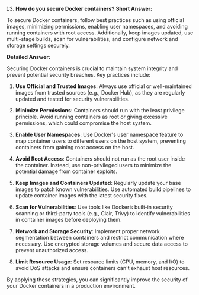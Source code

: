 13. **How do you secure Docker containers?**
**Short Answer:**

To secure Docker containers, follow best practices such as using official images, minimizing permissions, enabling user namespaces, and avoiding running containers with root access. Additionally, keep images updated, use multi-stage builds, scan for vulnerabilities, and configure network and storage settings securely.

**Detailed Answer:**

Securing Docker containers is crucial to maintain system integrity and prevent potential security breaches. Key practices include:

1. **Use Official and Trusted Images**: Always use official or well-maintained images from trusted sources (e.g., Docker Hub), as they are regularly updated and tested for security vulnerabilities.

2. **Minimize Permissions**: Containers should run with the least privilege principle. Avoid running containers as root or giving excessive permissions, which could compromise the host system.

3. **Enable User Namespaces**: Use Docker's user namespace feature to map container users to different users on the host system, preventing containers from gaining root access on the host.

4. **Avoid Root Access**: Containers should not run as the root user inside the container. Instead, use non-privileged users to minimize the potential damage from container exploits.

5. **Keep Images and Containers Updated**: Regularly update your base images to patch known vulnerabilities. Use automated build pipelines to update container images with the latest security fixes.

6. **Scan for Vulnerabilities**: Use tools like Docker’s built-in security scanning or third-party tools (e.g., Clair, Trivy) to identify vulnerabilities in container images before deploying them.

7. **Network and Storage Security**: Implement proper network segmentation between containers and restrict communication where necessary. Use encrypted storage volumes and secure data access to prevent unauthorized access.

8. **Limit Resource Usage**: Set resource limits (CPU, memory, and I/O) to avoid DoS attacks and ensure containers can't exhaust host resources.

By applying these strategies, you can significantly improve the security of your Docker containers in a production environment.